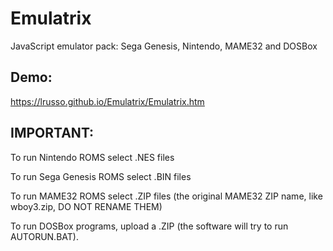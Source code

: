 # Emulatrix
JavaScript emulator pack: Sega Genesis, Nintendo, MAME32 and DOSBox 

## Demo:

https://lrusso.github.io/Emulatrix/Emulatrix.htm

## IMPORTANT:

To run Nintendo ROMS select .NES files

To run Sega Genesis ROMS select .BIN files

To run MAME32 ROMS select .ZIP files (the original MAME32 ZIP name, like wboy3.zip, DO NOT RENAME THEM)

To run DOSBox programs, upload a .ZIP (the software will try to run AUTORUN.BAT).
